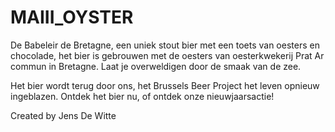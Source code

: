 # MAIII_OYSTER

De Babeleir de Bretagne, een uniek stout bier met een toets
van oesters en chocolade, het bier is gebrouwen met de
oesters van oesterkwekerij Prat Ar commun in Bretagne.
Laat je overweldigen door de smaak van de zee.

Het bier wordt terug door ons, het Brussels Beer Project
het leven opnieuw ingeblazen. Ontdek het bier nu,
of ontdek onze nieuwjaarsactie!

Created by Jens De Witte
